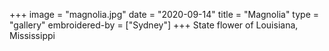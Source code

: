 +++
image = "magnolia.jpg"
date = "2020-09-14"
title = "Magnolia"
type = "gallery"
embroidered-by = ["Sydney"]
+++
State flower of Louisiana, Mississippi